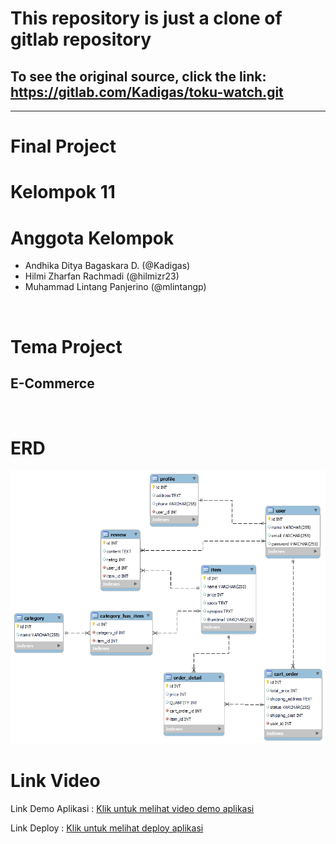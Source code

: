 # This repository is just a clone of gitlab repository
## To see the original source, click the link: <a href = "https://gitlab.com/Kadigas/toku-watch.git"> https://gitlab.com/Kadigas/toku-watch.git </a>

<hr>

# Final Project

# Kelompok 11

# Anggota Kelompok

<ul>
    <li>Andhika Ditya Bagaskara D. (@Kadigas)</li>
    <li>Hilmi Zharfan Rachmadi (@hilmizr23)</li>
    <li>Muhammad Lintang Panjerino (@mlintangp)</li>
</ul>

<br>

# Tema Project
## E-Commerce

<br>

# ERD
<img src="/public/images/fp_sanber_laravel.png" alt="ERD Kelompok 11">

<br>

# Link Video

<p>Link Demo Aplikasi : <a href="https://youtu.be/0uL6egMVlYc
">Klik untuk melihat video demo aplikasi</a></p>
<p>Link Deploy : <a href="http://test.tokuwatch.sanbercodeapp.com/
">Klik untuk melihat deploy aplikasi</a></p>
